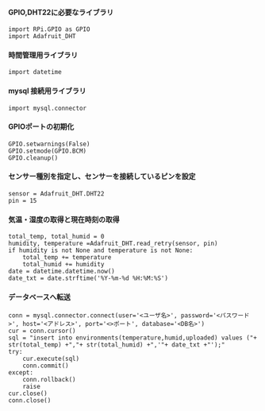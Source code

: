 #### GPIO,DHT22に必要なライブラリ
```
import RPi.GPIO as GPIO
import Adafruit_DHT
```
#### 時間管理用ライブラリ
```
import datetime
```
#### mysql 接続用ライブラリ
```
import mysql.connector
```
#### GPIOポートの初期化
```
GPIO.setwarnings(False)
GPIO.setmode(GPIO.BCM)
GPIO.cleanup()
```
#### センサー種別を指定し、センサーを接続しているピンを設定
```
sensor = Adafruit_DHT.DHT22
pin = 15
```
#### 気温・湿度の取得と現在時刻の取得
```
total_temp, total_humid = 0
humidity, temperature =Adafruit_DHT.read_retry(sensor, pin)
if humidity is not None and temperature is not None:
    total_temp += temperature
    total_humid += humidity
date = datetime.datetime.now()
date_txt = date.strftime('%Y-%m-%d %H:%M:%S')
```
#### データベースへ転送
```
conn = mysql.connector.connect(user='<ユーザ名>', password='<パスワード>', host='<アドレス>', port='<>ポート', database='<DB名>')
cur = conn.cursor()
sql = "insert into environments(temperature,humid,uploaded) values ("+ str(total_temp) +","+ str(total_humid) +",'"+ date_txt +"');"
try:
    cur.execute(sql)
    conn.commit()
except:
    conn.rollback()
    raise
cur.close()
conn.close()
```
